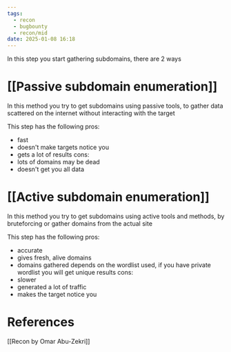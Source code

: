 ```yaml
---
tags:
  - recon
  - bugbounty
  - recon/mid
date: 2025-01-08 16:18
---
```

In this step you start gathering subdomains, there are 2 ways 
# [[Passive subdomain enumeration]]
In this method you try to get subdomains using passive tools, to gather data scattered on the internet without interacting with the target

This step has the following pros:
- fast
- doesn't make targets notice you
- gets a lot of results
cons:
- lots of domains may be dead
- doesn't get you all data

# [[Active subdomain enumeration]]
In this method you try to get subdomains using active tools and methods, by bruteforcing or gather domains from the actual site

This step has the following pros:
- accurate
- gives fresh, alive domains
- domains gathered depends on the wordlist used, if you have private wordlist you will get unique results
cons:
- slower
- generated a lot of traffic
- makes the target notice you


# References
[[Recon by Omar Abu-Zekri]]
